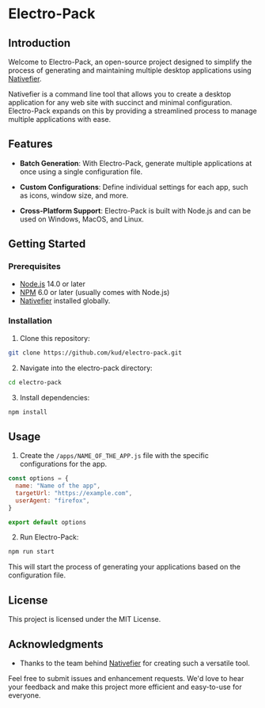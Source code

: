 # Electro-Pack

## Introduction

Welcome to Electro-Pack, an open-source project designed to simplify the process of generating and maintaining multiple desktop applications using [Nativefier](https://github.com/nativefier/nativefier).

Nativefier is a command line tool that allows you to create a desktop application for any web site with succinct and minimal configuration. Electro-Pack expands on this by providing a streamlined process to manage multiple applications with ease.

## Features

- **Batch Generation**: With Electro-Pack, generate multiple applications at once using a single configuration file.

- **Custom Configurations**: Define individual settings for each app, such as icons, window size, and more.

- **Cross-Platform Support**: Electro-Pack is built with Node.js and can be used on Windows, MacOS, and Linux.

## Getting Started

### Prerequisites

- [Node.js](https://nodejs.org/) 14.0 or later
- [NPM](https://www.npmjs.com/) 6.0 or later (usually comes with Node.js)
- [Nativefier](https://github.com/nativefier/nativefier) installed globally.

### Installation

1. Clone this repository:

```bash
git clone https://github.com/kud/electro-pack.git
```

2. Navigate into the electro-pack directory:

```bash
cd electro-pack
```

3. Install dependencies:

```bash
npm install
```

## Usage

1. Create the `/apps/NAME_OF_THE_APP.js` file with the specific configurations for the app.

```js
const options = {
  name: "Name of the app",
  targetUrl: "https://example.com",
  userAgent: "firefox",
}

export default options
```

2. Run Electro-Pack:

```bash
npm run start
```

This will start the process of generating your applications based on the configuration file.

<!-- ## Contribution

Please read [CONTRIBUTING.md](CONTRIBUTING.md) for details on how you can contribute to the project and the process for submitting pull requests to us. -->

## License

<!-- This project is licensed under the MIT License - see the [LICENSE.md](LICENSE.md) file for details. -->

This project is licensed under the MIT License.

## Acknowledgments

- Thanks to the team behind [Nativefier](https://github.com/nativefier/nativefier) for creating such a versatile tool.

Feel free to submit issues and enhancement requests. We'd love to hear your feedback and make this project more efficient and easy-to-use for everyone.
